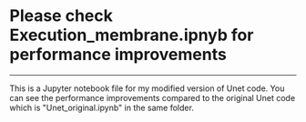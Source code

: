 # Please check Execution_membrane.ipnyb for performance improvements
---------------------------------------------------------------------
This is a Jupyter notebook file for my modified version of Unet code. You can see the performance improvements compared to the original Unet code which is "Unet_original.ipynb" in the same folder.
